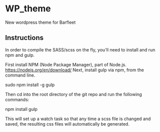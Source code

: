# WP_theme
New wordpress theme for Barfleet


## Instructions

In order to compile the SASS/scss on the fly, you'll need to install and run npm and gulp.

First install NPM (Node Package Manager), part of Node.js. https://nodejs.org/en/download/
Next, install gulp via npm, from the command line.

sudo npm install -g gulp

Then cd into the root directory of the git repo and run the following commands:

npm install
gulp

This will set up a watch task so that any time a scss file is changed and saved, the resulting css files will automatically be generated.
